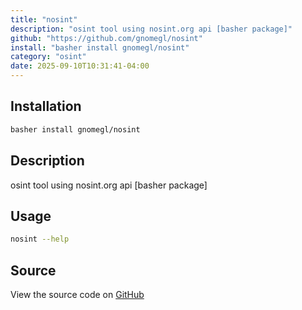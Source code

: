 ```yaml
---
title: "nosint"
description: "osint tool using nosint.org api [basher package]"
github: "https://github.com/gnomegl/nosint"
install: "basher install gnomegl/nosint"
category: "osint"
date: 2025-09-10T10:31:41-04:00
---
```


## Installation

```bash
basher install gnomegl/nosint
```

## Description

osint tool using nosint.org api [basher package]

## Usage

```bash
nosint --help
```

## Source

View the source code on [GitHub](https://github.com/gnomegl/nosint)
